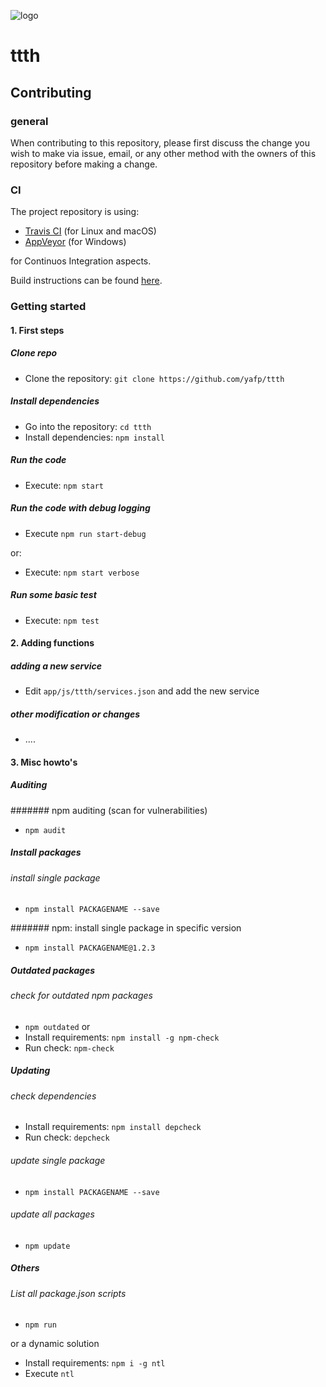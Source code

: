 ![logo](https://raw.githubusercontent.com/yafp/ttth/master/.github/logo/128x128.png)


# ttth
## Contributing


### general
When contributing to this repository, please first discuss the change you wish to make via issue,
email, or any other method with the owners of this repository before making a change.


### CI
The project repository is using:

* [Travis CI](https://travis-ci.org/) (for Linux and macOS)
* [AppVeyor](https://ci.appveyor.com/project/yafp/ttth) (for Windows)

for Continuos Integration aspects.

Build instructions can be found [here](BUILD.md).


### Getting started

#### 1. First steps

##### Clone repo
* Clone the repository: ```git clone https://github.com/yafp/ttth```

##### Install dependencies
* Go into the repository: ```cd ttth```
* Install dependencies: ```npm install```

##### Run the code
* Execute: ```npm start```


##### Run the code with debug logging
* Execute ```npm run start-debug```

or:

* Execute: ```npm start verbose```


##### Run some basic test
* Execute: ```npm test```




#### 2. Adding functions

##### adding a new service
* Edit ```app/js/ttth/services.json``` and add the new service

##### other modification or changes
* ....




#### 3. Misc howto's

##### Auditing

####### npm auditing (scan for vulnerabilities)
* ```npm audit```

##### Install packages

###### install single package
* ```npm install PACKAGENAME --save```

####### npm: install single package in specific version
* ```npm install PACKAGENAME@1.2.3```


##### Outdated packages

###### check for outdated npm packages
* ```npm outdated```
or
* Install requirements: ```npm install -g npm-check```
* Run check: ```npm-check```


##### Updating

###### check dependencies
* Install requirements: ```npm install depcheck```
* Run check: ```depcheck```

###### update single package
* ```npm install PACKAGENAME --save```

###### update all packages
* ```npm update```



##### Others
###### List all package.json scripts
* ```npm run```

or a dynamic solution

* Install requirements: ```npm i -g ntl```
* Execute ```ntl```
